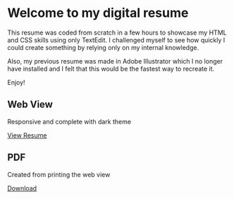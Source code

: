 # Welcome to my digital resume
This resume was coded from scratch in a few hours to showcase my HTML and CSS skills using only TextEdit. I challenged myself to see how quickly I could create something by relying only on my internal knowledge.

Also, my previous resume was made in Adobe Illustrator which I no longer have installed and I felt that this would be the fastest way to recreate it.

Enjoy!

## Web View
Responsive and complete with dark theme

[View Resume](https://unrefined.github.io/resume/)

## PDF
Created from printing the web view

[Download](https://github.com/unrefined/resume/raw/main/Daniel_Horan_Resume.pdf)

